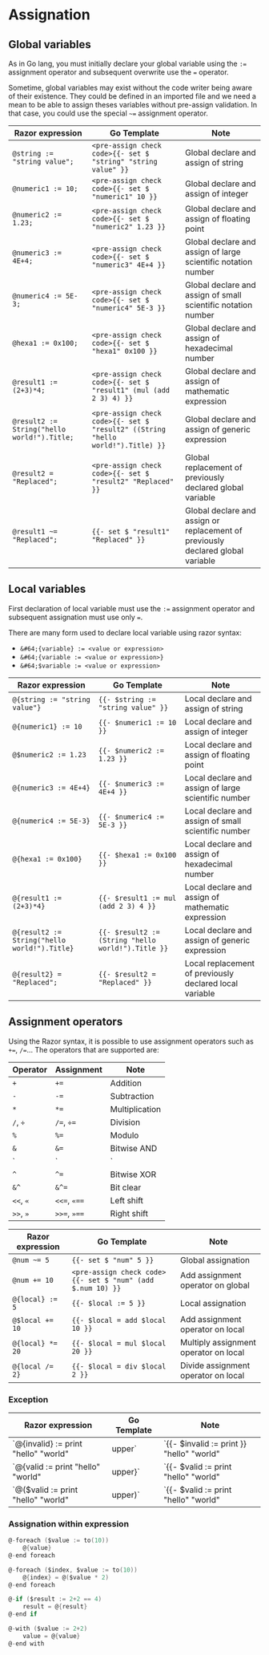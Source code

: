 
# Assignation

## Global variables

As in Go lang, you must initially declare your global variable using the `:=` assignment operator and subsequent overwrite use the `=` operator.

Sometime, global variables may exist without the code writer being aware of their existence. They could be defined in an imported file and we
need a mean to be able to assign theses variables without pre-assign validation. In that case, you could use the special `~=` assignment operator.

| Razor expression                            | Go Template                                                                     | Note
| ----------------                            | -----------                                                                     | ----
| `@string := "string value";`                | `<pre-assign check code>{{- set $ "string" "string value" }}`                   | Global declare and assign of string
| `@numeric1 := 10;`                          | `<pre-assign check code>{{- set $ "numeric1" 10 }}`                             | Global declare and assign of integer
| `@numeric2 := 1.23;`                        | `<pre-assign check code>{{- set $ "numeric2" 1.23 }}`                           | Global declare and assign of floating point
| `@numeric3 := 4E+4;`                        | `<pre-assign check code>{{- set $ "numeric3" 4E+4 }}`                           | Global declare and assign of large scientific notation number
| `@numeric4 := 5E-3;`                        | `<pre-assign check code>{{- set $ "numeric4" 5E-3 }}`                           | Global declare and assign of small scientific notation number
| `@hexa1 := 0x100;`                          | `<pre-assign check code>{{- set $ "hexa1" 0x100 }}`                             | Global declare and assign of hexadecimal number
| `@result1 := (2+3)*4;`                      | `<pre-assign check code>{{- set $ "result1" (mul (add 2 3) 4) }}`               | Global declare and assign of mathematic expression
| `@result2 := String("hello world!").Title;` | `<pre-assign check code>{{- set $ "result2" ((String "hello world!").Title) }}` | Global declare and assign of generic expression
| `@result2 = "Replaced";`                    | `<pre-assign check code>{{- set $ "result2" "Replaced" }}`                      | Global replacement of previously declared global variable
| `@result1 ~= "Replaced";`                   | `{{- set $ "result1" "Replaced" }}`                                             | Global declare and assign or replacement of previously declared global variable

## Local variables

First declaration of local variable must use the `:=` assignment operator and subsequent assignation must use only `=`.

There are many form used to declare local variable using razor syntax:

- `&#64;{variable} := <value or expression>`
- `&#64;{variable := <value or expression>}`
- `&#64;$variable := <value or expression>`

| Razor expression                             | Go Template                                        | Note
| ----------------                             | -----------                                        | ----
| `@{string := "string value"}`                | `{{- $string := "string value" }}`                 | Local declare and assign of string
| `@{numeric1} := 10`                          | `{{- $numeric1 := 10 }}`                           | Local declare and assign of integer
| `@$numeric2 := 1.23`                         | `{{- $numeric2 := 1.23 }}`                         | Local declare and assign of floating point
| `@{numeric3 := 4E+4}`                        | `{{- $numeric3 := 4E+4 }}`                         | Local declare and assign of large scientific number
| `@{numeric4 := 5E-3}`                        | `{{- $numeric4 := 5E-3 }}`                         | Local declare and assign of small scientific number
| `@{hexa1 := 0x100}`                          | `{{- $hexa1 := 0x100 }}`                           | Local declare and assign of hexadecimal number
| `@{result1 := (2+3)*4}`                      | `{{- $result1 := mul (add 2 3) 4 }}`               | Local declare and assign of mathematic expression
| `@{result2 := String("hello world!").Title}` | `{{- $result2 := (String "hello world!").Title }}` | Local declare and assign of generic expression
| `@{result2} = "Replaced";`                   | `{{- $result2 = "Replaced" }}`                     | Local replacement of previously declared local variable

## Assignment operators

Using the Razor syntax, it is possible to use assignment operators such as `+=`, `/=`... The operators that are supported are:

| Operator    | Assignment   | Note
| ----------- | ------------ | ----
| `+`         | `+=`         | Addition
| `-`         | `-=`         | Subtraction
| `*`         | `*=`         | Multiplication
| `/`, `÷`    | `/=`, `÷=`   | Division
| `%`         | `%=`         | Modulo
| `&`         | `&=`         | Bitwise AND
| `|`         | `|=`         | Bitwise OR
| `^`         | `^=`         | Bitwise XOR
| `&^`        | `&^=`        | Bit clear
| `<<`, `«`   | `<<=`, `«==` | Left shift
| `>>`, `»`   | `>>=`, `»==` | Right shift

| Razor expression  | Go Template                                                | Note
| ----------------  | -----------                                                | ----
| `@num ~= 5`       | `{{- set $ "num" 5 }}`                                     | Global assignation
| `@num += 10`      | `<pre-assign check code>{{- set $ "num" (add $.num 10) }}` | Add assignment operator on global
| `@{local} := 5`   | `{{- $local := 5 }}`                                       | Local assignation
| `@$local += 10`   | `{{- $local = add $local 10 }}`                            | Add assignment operator on local
| `@{local} *= 20`  | `{{- $local = mul $local 20 }}`                            | Multiply assignment operator on local
| `@{local /= 2}`   | `{{- $local = div $local 2 }}`                             | Divide assignment operator on local

### Exception

| Razor expression                                | Go Template                                        | Note
| ----------------                                | -----------                                        | ----
| `@{invalid} := print "hello" "world" | upper`   | `{{- $invalid := print }} "hello" "world" | upper` | Using a mixup of go template expression and razor expression could lead to undesired result
| `@{valid := print "hello" "world" | upper}`     | `{{- $valid := print "hello" "world" | upper }}`   | Enclosing the whole assignation statement within {} ensures that the whole expression is assigned
| `@($valid := print "hello" "world" | upper)`    | `{{- $valid := print "hello" "world" | upper }}`   | Using that syntax give the exact same result

### Assignation within expression

```go
@-foreach ($value := to(10))
    @{value}
@-end foreach
```

```go
@-foreach ($index, $value := to(10))
    @{index} = @($value * 2)
@-end foreach
```

```go
@-if ($result := 2+2 == 4)
    result = @{result}
@-end if
```

```go
@-with ($value := 2+2)
    value = @{value}
@-end with
```
